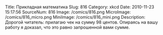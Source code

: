 Title: Прикладная математика 
Slug: 816 
Category: xkcd 
Date: 2010-11-23 15:17:56 
SourceNum: 816 
Image: /comics/816.png 
MicroImage: /comics/816_micro.png 
MiniImage: /comics/816_mini.png 
Description: Дорогой читатель: прилагаю чек на сумму 98 центов. Опираясь на вашу работу я доказал, что это равно запрошенной вами сумме. 

